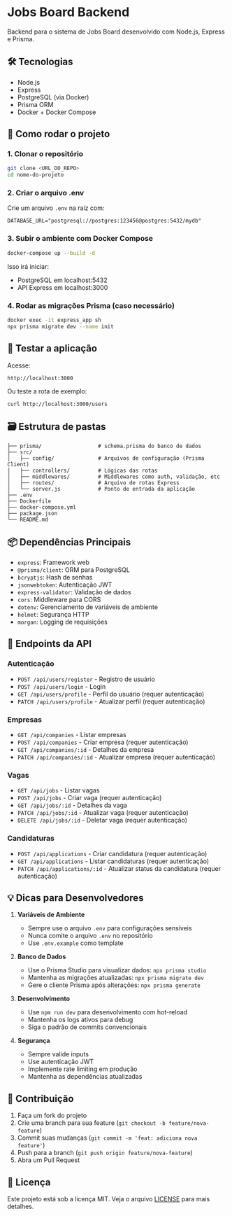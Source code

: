 # Jobs Board Backend

Backend para o sistema de Jobs Board desenvolvido com Node.js, Express e Prisma.

## 🛠️ Tecnologias

- Node.js
- Express
- PostgreSQL (via Docker)
- Prisma ORM
- Docker + Docker Compose

## 🚀 Como rodar o projeto

### 1. Clonar o repositório
```bash
git clone <URL_DO_REPO>
cd nome-do-projeto
```

### 2. Criar o arquivo .env
Crie um arquivo `.env` na raiz com:
```env
DATABASE_URL="postgresql://postgres:123456@postgres:5432/mydb"
```

### 3. Subir o ambiente com Docker Compose
```bash
docker-compose up --build -d
```
Isso irá iniciar:
- PostgreSQL em localhost:5432
- API Express em localhost:3000

### 4. Rodar as migrações Prisma (caso necessário)
```bash
docker exec -it express_app sh
npx prisma migrate dev --name init
```

## 🧪 Testar a aplicação

Acesse:
```
http://localhost:3000
```

Ou teste a rota de exemplo:
```bash
curl http://localhost:3000/users
```

## 🗃️ Estrutura de pastas
```
├── prisma/                  # schema.prisma do banco de dados
├── src/
│   ├── config/              # Arquivos de configuração (Prisma Client)
│   ├── controllers/         # Lógicas das rotas
│   ├── middlewares/         # Middlewares como auth, validação, etc
│   ├── routes/              # Arquivo de rotas Express
│   └── server.js            # Ponto de entrada da aplicação
├── .env
├── Dockerfile
├── docker-compose.yml
├── package.json
└── README.md
```

## 📦 Dependências Principais

- `express`: Framework web
- `@prisma/client`: ORM para PostgreSQL
- `bcryptjs`: Hash de senhas
- `jsonwebtoken`: Autenticação JWT
- `express-validator`: Validação de dados
- `cors`: Middleware para CORS
- `dotenv`: Gerenciamento de variáveis de ambiente
- `helmet`: Segurança HTTP
- `morgan`: Logging de requisições

## 🔑 Endpoints da API

### Autenticação
- `POST /api/users/register` - Registro de usuário
- `POST /api/users/login` - Login
- `GET /api/users/profile` - Perfil do usuário (requer autenticação)
- `PATCH /api/users/profile` - Atualizar perfil (requer autenticação)

### Empresas
- `GET /api/companies` - Listar empresas
- `POST /api/companies` - Criar empresa (requer autenticação)
- `GET /api/companies/:id` - Detalhes da empresa
- `PATCH /api/companies/:id` - Atualizar empresa (requer autenticação)

### Vagas
- `GET /api/jobs` - Listar vagas
- `POST /api/jobs` - Criar vaga (requer autenticação)
- `GET /api/jobs/:id` - Detalhes da vaga
- `PATCH /api/jobs/:id` - Atualizar vaga (requer autenticação)
- `DELETE /api/jobs/:id` - Deletar vaga (requer autenticação)

### Candidaturas
- `POST /api/applications` - Criar candidatura (requer autenticação)
- `GET /api/applications` - Listar candidaturas (requer autenticação)
- `PATCH /api/applications/:id` - Atualizar status da candidatura (requer autenticação)

## 💡 Dicas para Desenvolvedores

1. **Variáveis de Ambiente**
   - Sempre use o arquivo `.env` para configurações sensíveis
   - Nunca comite o arquivo `.env` no repositório
   - Use `.env.example` como template

2. **Banco de Dados**
   - Use o Prisma Studio para visualizar dados: `npx prisma studio`
   - Mantenha as migrações atualizadas: `npx prisma migrate dev`
   - Gere o cliente Prisma após alterações: `npx prisma generate`

3. **Desenvolvimento**
   - Use `npm run dev` para desenvolvimento com hot-reload
   - Mantenha os logs ativos para debug
   - Siga o padrão de commits convencionais

4. **Segurança**
   - Sempre valide inputs
   - Use autenticação JWT
   - Implemente rate limiting em produção
   - Mantenha as dependências atualizadas

## 🤝 Contribuição

1. Faça um fork do projeto
2. Crie uma branch para sua feature (`git checkout -b feature/nova-feature`)
3. Commit suas mudanças (`git commit -m 'feat: adiciona nova feature'`)
4. Push para a branch (`git push origin feature/nova-feature`)
5. Abra um Pull Request

## 📝 Licença

Este projeto está sob a licença MIT. Veja o arquivo [LICENSE](LICENSE) para mais detalhes. 
